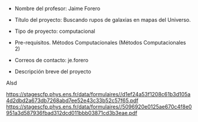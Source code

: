 * Nombre del profesor: Jaime Forero
* Título del proyecto: Buscando rupos de galaxias en mapas del Universo.
* Tipo de proyecto: computacional
* Pre-requisitos. Métodos Computacionales (Métodos Computacionales 2)
* Correos de contacto: je.forero

* Descripción breve del proyecto

Alsd
 
https://stagescfp.phys.ens.fr/data/formulaires//d1ef24a53f1208c61b3d105a4d2dbd2a673db7268abd7ee52e43c33b52c57f65.pdf
https://stagescfp.phys.ens.fr/data/formulaires//5096920e0125ae670c4f8e0951a3d587936fbad312dcd011bbb03871cd3b3eae.pdf
